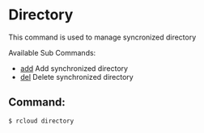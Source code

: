 # Directory
This command is used to manage syncronized directory

Available Sub Commands:
- [add](add) Add synchronized directory
- [del](del) Delete synchronized directory

## Command:
`$ rcloud directory`